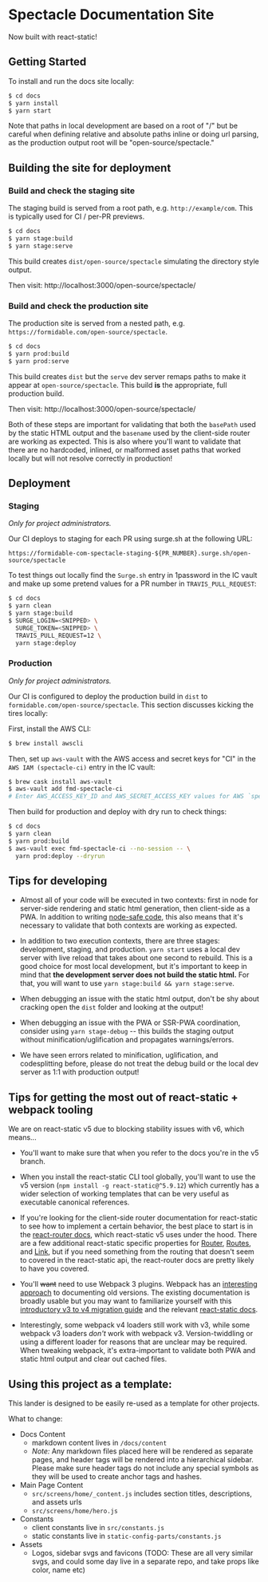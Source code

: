# Spectacle Documentation Site

Now built with react-static!

## Getting Started

To install and run the docs site locally:

```bash
$ cd docs
$ yarn install
$ yarn start
```

Note that paths in local development are based on a root of "/" but be careful when defining relative and absolute paths
inline or doing url parsing, as the production output root will be "open-source/spectacle."

## Building the site for deployment

### Build and check the staging site

The staging build is served from a root path, e.g. `http://example/com`. This is typically used for CI / per-PR previews.

```bash
$ cd docs
$ yarn stage:build
$ yarn stage:serve
```

This build creates `dist/open-source/spectacle` simulating the directory style output.

Then visit: http://localhost:3000/open-source/spectacle/

### Build and check the production site

The production site is served from a nested path, e.g. `https://formidable.com/open-source/spectacle`.

```bash
$ cd docs
$ yarn prod:build
$ yarn prod:serve
```

This build creates `dist` but the `serve` dev server remaps paths to make it appear at `open-source/spectacle`. This build **is** the appropriate, full production build.

Then visit: http://localhost:3000/open-source/spectacle/

Both of these steps are important for validating that both the `basePath` used by the static HTML output and the `basename` used
by the client-side router are working as expected. This is also where you'll want to validate that there are no hardcoded, inlined, or malformed asset paths that worked locally but will not resolve correctly in production!

## Deployment

### Staging

_Only for project administrators._

Our CI deploys to staging for each PR using surge.sh at the following URL:

`https://formidable-com-spectacle-staging-${PR_NUMBER}.surge.sh/open-source/spectacle`

To test things out locally find the `Surge.sh` entry in 1password in the IC vault and make up some pretend values for a PR number in `TRAVIS_PULL_REQUEST`:

```bash
$ cd docs
$ yarn clean
$ yarn stage:build
$ SURGE_LOGIN=<SNIPPED> \
  SURGE_TOKEN=<SNIPPED> \
  TRAVIS_PULL_REQUEST=12 \
  yarn stage:deploy
```

### Production

_Only for project administrators._

Our CI is configured to deploy the production build in `dist` to `formidable.com/open-source/spectacle`. This section discusses kicking the tires locally:

First, install the AWS CLI:

```bash
$ brew install awscli
```

Then, set up `aws-vault` with the AWS access and secret keys for "CI" in the `AWS IAM (spectacle-ci)` entry in the IC vault:

```bash
$ brew cask install aws-vault
$ aws-vault add fmd-spectacle-ci
# Enter AWS_ACCESS_KEY_ID and AWS_SECRET_ACCESS_KEY values for AWS `spectacle-ci` user titled "CI"
```

Then build for production and deploy with dry run to check things:

```bash
$ cd docs
$ yarn clean
$ yarn prod:build
$ aws-vault exec fmd-spectacle-ci --no-session -- \
  yarn prod:deploy --dryrun
```

## Tips for developing

- Almost all of your code will be executed in two contexts: first in node for server-side rendering and static html generation, then client-side as a PWA. In addition to writing [node-safe code](https://github.com/nozzle/react-static/blob/master/docs/concepts.md#writing-universal-node-safe-code), this also means that it's necessary to validate that both contexts are working as expected.

- In addition to two execution contexts, there are three stages: development, staging, and production. `yarn start` uses a local dev server with live reload that takes about one second to rebuild. This is a good choice for most local development, but it's important to keep in mind that **the development server does not build the static html.** For that, you will want to use `yarn stage:build && yarn stage:serve`.

- When debugging an issue with the static html output, don't be shy about cracking open the `dist` folder and looking at the output!

- When debugging an issue with the PWA or SSR-PWA coordination, consider using `yarn stage-debug` -- this builds the staging output without minification/uglification and propagates warnings/errors.

- We have seen errors related to minification, uglification, and codesplitting before, please do not treat the debug build or the local dev server as 1:1 with production output!

## Tips for getting the most out of react-static + webpack tooling

We are on react-static v5 due to blocking stability issues with v6, which means...

- You'll want to make sure that when you refer to the docs you're in the v5 branch.

- When you install the react-static CLI tool globally, you'll want to use the v5 version (`npm install -g react-static@^5.9.12`) which currently has a wider selection of working templates that can be very useful as executable canonical references.

- If you're looking for the client-side router documentation for react-static to see how to implement a certain behavior, the best place to start is in the [react-router docs](https://reacttraining.com/react-router/web/api/), which react-static v5 uses under the hood. There are a few additional react-static specific properties for [Router](https://github.com/nozzle/react-static/blob/v5/docs/components.md#router), [Routes](https://github.com/nozzle/react-static/blob/v5/docs/components.md#routes), and [Link](https://github.com/nozzle/react-static/blob/v5/docs/components.md#link), but if you need something from the routing that doesn't seem to covered in the react-static api, the react-router docs are pretty likely to have you covered.

- You'll ~~want~~ need to use Webpack 3 plugins. Webpack has an [interesting approach](https://github.com/webpack/webpack.js.org/issues/1854) to documenting old versions. The existing documentation is broadly usable but you may want to familiarize yourself with this [introductory v3 to v4 migration guide](https://webpack.js.org/migrate/4/) and the relevant [react-static docs](https://github.com/nozzle/react-static/blob/v5/docs/config.md#webpack).

- Interestingly, some webpack v4 loaders still work with v3, while some webpack v3 loaders _don't_ work with webpack v3. Version-twiddling or using a different loader for reasons that are unclear may be required. When tweaking webpack, it's extra-important to validate both PWA and static html output and clear out cached files.

## Using this project as a template:

This lander is designed to be easily re-used as a template for other projects.

What to change:

- Docs Content
  - markdown content lives in `/docs/content`
  - _Note:_ Any markdown files placed here will be rendered as separate pages, and header tags will be rendered into a hierarchical sidebar. Please make sure header tags do not include any special symbols as they will be used to create anchor tags and hashes.
- Main Page Content
  - `src/screens/home/_content.js` includes section titles, descriptions, and assets urls
  - `src/screens/home/hero.js`
- Constants
  - client constants live in `src/constants.js`
  - static constants live in `static-config-parts/constants.js`
- Assets
  - Logos, sidebar svgs and favicons (TODO: These are all very similar svgs, and could some day live in a separate repo, and take props like color, name etc)
